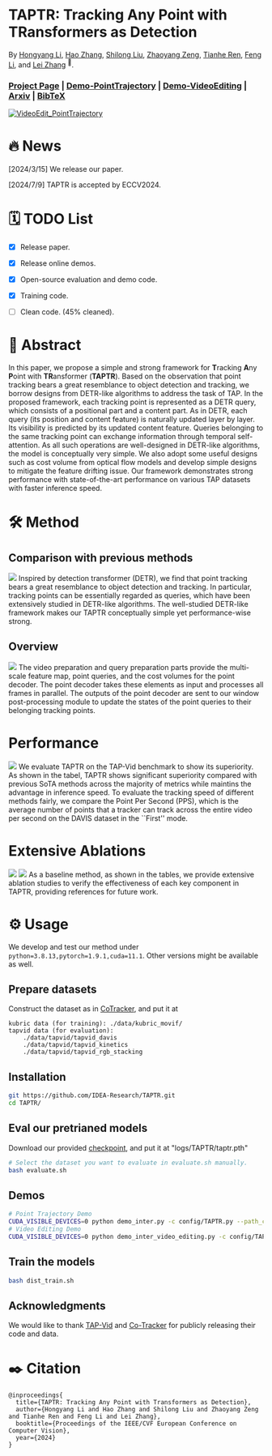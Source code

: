 # TAPTR: **T**racking **A**ny **P**oint with **TR**ansformers as Detection

By [Hongyang Li](https://scholar.google.com.hk/citations?view_op=list_works&hl=zh-CN&user=zdgHNmkAAAAJ&gmla=AMpAcmTJNHoetv6zgfzZkIRcYsFr0UkGGDyl5tAp5etuBqhz3lzYZCQrVDot02xVQ1XTbnMS1fPdAfe0-2--aTXOtewokjyShNLOQQyyhtkolwaz0hvENZpi-pJ-Wg), [Hao Zhang](https://scholar.google.com/citations?user=B8hPxMQAAAAJ&hl=zh-CN), [Shilong Liu](https://scholar.google.com/citations?hl=zh-CN&user=nkSVY3MAAAAJ), [Zhaoyang Zeng](https://scholar.google.com.hk/citations?user=U_cvvUwAAAAJ&hl=zh-CN&oi=sra), [Tianhe Ren](https://scholar.google.com.hk/citations?user=cW4ILs0AAAAJ&hl=zh-CN&oi=sra), [Feng Li](https://scholar.google.com.hk/citations?user=ybRe9GcAAAAJ&hl=zh-CN&oi=sra), and [Lei Zhang](https://scholar.google.com/citations?hl=zh-CN&user=fIlGZToAAAAJ) <sup>:email:</sup>.

### [Project Page](https://taptr.github.io) | [Demo-PointTrajectory](https://taptr-trajectory.deepdataspace.com) | [Demo-VideoEditing](https://taptr-videoediting.deepdataspace.com) | [Arxiv](xxx) | [BibTeX](#citing-taptr)
[![VideoEdit_PointTrajectory](assets/combine_video_coverimage.png)](https://github.com/IDEA-Research/TAPTR/assets/89394032/036503fe-bb4c-4804-affc-c606fd93878f)

# :fire: News
[2024/3/15] We release our paper.

[2024/7/9] TAPTR is accepted by ECCV2024.


# :spiral_calendar: TODO List
- [x] Release paper.
- [x] Release online demos.
- [x] Open-source evaluation and demo code.
- [x] Training code.
- [ ] Clean code. (45% cleaned).


# :scroll: Abstract
In this paper, we propose a simple and strong framework for **T**racking **A**ny **P**oint with **TR**ansformer (**TAPTR**). Based on the observation that point tracking bears a great resemblance to object detection and tracking, we borrow designs from DETR-like algorithms to address the task of TAP. In the proposed framework, each tracking point is represented as a DETR query, which consists of a positional part and a content part. As in DETR, each query (its position and content feature) is naturally updated layer by layer. Its visibility is predicted by its updated content feature. Queries belonging to the same tracking point can exchange information through temporal self-attention. As all such operations are well-designed in DETR-like algorithms, the model is conceptually very simple.  We also adopt some useful designs such as cost volume from optical flow models and develop simple designs to mitigate the feature drifting issue. Our framework demonstrates strong performance with state-of-the-art performance on various TAP datasets with faster inference speed. 


# :hammer_and_wrench: Method
## Comparison with previous methods
<img src="assets/comparison.png">
Inspired by detection transformer (DETR), we find that point tracking bears a great resemblance to object detection and tracking. In particular, tracking points can be essentially regarded as queries, which have been extensively studied in DETR-like algorithms.
The well-studied DETR-like framework makes our TAPTR conceptually simple yet performance-wise strong. 

## Overview
<img src="assets/overview.png">
The video preparation and query preparation parts provide the multi-scale feature map, point queries, and the cost volumes for the point decoder. The point decoder takes these elements as input and processes all frames in parallel. The outputs of the point decoder are sent to our window post-processing module to update the states of the point queries to their belonging tracking points.

# Performance
<img src="assets/performance.png">
We evaluate TAPTR on the TAP-Vid benchmark to show its superiority. As shown in the tabel, TAPTR shows significant superiority compared with previous SoTA methods across the majority of metrics while maintins the advantage in inference speed.
To evaluate the tracking speed of different methods fairly, we compare the Point Per Second (PPS), which is the average number of points that a tracker can track across the entire video per second on the DAVIS dataset in the ``First'' mode.


# Extensive Ablations
<img src="assets/ablation1.png">
<img src="assets/ablation2.png">
As a baseline method, as shown in the tables, we provide extensive ablation studies to verify the effectiveness of each key component in TAPTR, providing references for future work.

# :gear: Usage 
We develop and test our method under ```python=3.8.13,pytorch=1.9.1,cuda=11.1```. Other versions might be available as well.

## Prepare datasets
Construct the dataset as in [CoTracker](https://github.com/facebookresearch/co-tracker), and put it at 
```
kubric data (for training): ./data/kubric_movif/
tapvid data (for evaluation): 
    ./data/tapvid/tapvid_davis
    ./data/tapvid/tapvid_kinetics
    ./data/tapvid/tapvid_rgb_stacking
```

## Installation
```sh
git https://github.com/IDEA-Research/TAPTR.git
cd TAPTR/
```

## Eval our pretrianed models
Download our provided [checkpoint](https://drive.google.com/file/d/1sb4BXpCsYe6au_2a1M77tapdkodh48Rm/view?usp=share_link), and put it at "logs/TAPTR/taptr.pth"
```sh
# Select the dataset you want to evaluate in evaluate.sh manually. 
bash evaluate.sh
```

## Demos
```sh
# Point Trajectory Demo
CUDA_VISIBLE_DEVICES=0 python demo_inter.py -c config/TAPTR.py --path_ckpt logs/TAPTR/taptr.pth
# Video Editing Demo
CUDA_VISIBLE_DEVICES=0 python demo_inter_video_editing.py -c config/TAPTR.py --path_ckpt logs/TAPTR/taptr.pth
```

## Train the models
```sh
bash dist_train.sh
```

## Acknowledgments
We would like to thank [TAP-Vid](https://github.com/google-deepmind/tapnet) and [Co-Tracker](https://github.com/facebookresearch/co-tracker) for publicly releasing their code and data. 

# :black_nib: Citation

```
@inproceedings{
  title={TAPTR: Tracking Any Point with Transformers as Detection},
  author={Hongyang Li and Hao Zhang and Shilong Liu and Zhaoyang Zeng and Tianhe Ren and Feng Li and Lei Zhang},
  booktitle={Proceedings of the IEEE/CVF European Conference on Computer Vision},
  year={2024}
}
```
